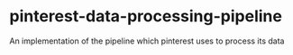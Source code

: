 # pinterest-data-processing-pipeline
An implementation of the pipeline which pinterest uses to process its data 
